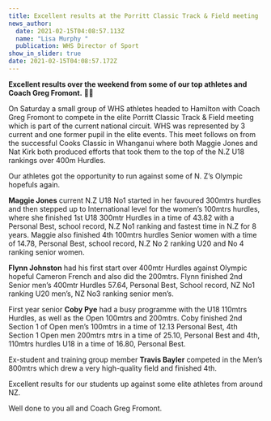 ```yaml
---
title: Excellent results at the Porritt Classic Track & Field meeting
news_author:
  date: 2021-02-15T04:08:57.113Z
  name: "Lisa Murphy "
  publication: WHS Director of Sport
show_in_slider: true
date: 2021-02-15T04:08:57.172Z
---
```

**Excellent results over the weekend from some of our top athletes and Coach Greg Fromont.** 💛💚  

On Saturday a small group of WHS athletes headed to Hamilton with Coach Greg Fromont to compete in the elite Porritt Classic Track & Field meeting which is part of the current national circuit. WHS was represented by 3 current and one former pupil in the elite events.
This meet follows on from the successful Cooks Classic in Whanganui where both Maggie Jones and Nat Kirk both produced efforts that took them to the top of the N.Z U18 rankings over 400m Hurdles.  

Our athletes got the opportunity to run against some of N. Z’s Olympic hopefuls again.  

**Maggie Jones** current N.Z U18 No1 started in her favoured 300mtrs hurdles and then stepped up to International level for the women’s 100mtrs hurdles, where she finished 1st U18 300mtr Hurdles in a time of 43.82 with a Personal Best, school record, N.Z No1 ranking and fastest time in N.Z for 8 years. Maggie also finished 4th 100mtrs hurdles Senior women with a time of 14.78, Personal Best, school record, N.Z No 2 ranking U20 and No 4 ranking senior women.  

**Flynn Johnston** had his first start over 400mtr Hurdles against Olympic hopeful Cameron French and also did the 200mtrs. Flynn finished 2nd Senior men’s 400mtr Hurdles 57.64, Personal Best, School record, NZ No1 ranking U20 men’s, NZ No3 ranking senior men’s.  

First year senior **Coby Pye** had a busy programme with the U18 110mtrs Hurdles, as well as the Open 100mtrs and 200mtrs. Coby finished 2nd Section 1 of Open men’s 100mtrs in a time of 12.13 Personal Best, 4th Section 1 Open men 200mtrs mtrs  in a time of 25.10, Personal Best and 4th, 110mtrs hurdles U18 in a time of 16.80, Personal Best.  

Ex-student and training group member **Travis Bayler** competed in the Men’s 800mtrs which drew a very high-quality field and finished 4th.  

Excellent results for our students up against some elite athletes from around NZ.  

Well done to you all and Coach Greg Fromont.